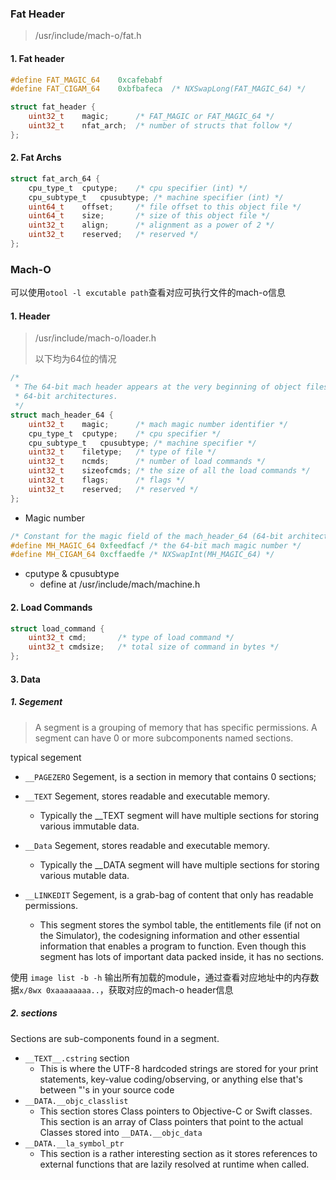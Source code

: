 

### Fat Header

> /usr/include/mach-o/fat.h

#### 1. Fat header

```c
#define FAT_MAGIC_64	0xcafebabf
#define FAT_CIGAM_64	0xbfbafeca	/* NXSwapLong(FAT_MAGIC_64) */

struct fat_header {
	uint32_t	magic;		/* FAT_MAGIC or FAT_MAGIC_64 */
	uint32_t	nfat_arch;	/* number of structs that follow */
};
```

#### 2. Fat Archs

```c
struct fat_arch_64 {
	cpu_type_t	cputype;	/* cpu specifier (int) */
	cpu_subtype_t	cpusubtype;	/* machine specifier (int) */
	uint64_t	offset;		/* file offset to this object file */
	uint64_t	size;		/* size of this object file */
	uint32_t	align;		/* alignment as a power of 2 */
	uint32_t	reserved;	/* reserved */
};
```



### Mach-O

可以使用`otool -l excutable path`查看对应可执行文件的mach-o信息

#### 1. Header

> /usr/include/mach-o/loader.h
>
> 以下均为64位的情况

```c
/*
 * The 64-bit mach header appears at the very beginning of object files for
 * 64-bit architectures.
 */
struct mach_header_64 {
	uint32_t	magic;		/* mach magic number identifier */
	cpu_type_t	cputype;	/* cpu specifier */
	cpu_subtype_t	cpusubtype;	/* machine specifier */
	uint32_t	filetype;	/* type of file */
	uint32_t	ncmds;		/* number of load commands */
	uint32_t	sizeofcmds;	/* the size of all the load commands */
	uint32_t	flags;		/* flags */
	uint32_t	reserved;	/* reserved */
};
```

* Magic number

```c
/* Constant for the magic field of the mach_header_64 (64-bit architectures) */
#define MH_MAGIC_64 0xfeedfacf /* the 64-bit mach magic number */
#define MH_CIGAM_64 0xcffaedfe /* NXSwapInt(MH_MAGIC_64) */
```

* cputype & cpusubtype
  * define at /usr/include/mach/machine.h

#### 2. Load Commands

```c
struct load_command {
	uint32_t cmd;		/* type of load command */
	uint32_t cmdsize;	/* total size of command in bytes */
};
```

#### 3. Data

##### 1. Segement

>A segment is a grouping of memory that has specific permissions. A segment can have 0 or more subcomponents named sections.

typical segement

* `__PAGEZERO` Segement, is a section in memory that contains 0 sections;
* `__TEXT` Segement, stores readable and executable memory. 
  * Typically the __TEXT segment will have multiple sections for storing various immutable data.

* `__Data` Segement, stores readable and executable memory. 
  * Typically the __DATA segment will have multiple sections for storing various mutable data.

* `__LINKEDIT` Segement, is a grab-bag of content that only has readable permissions. 
  * This segment stores the symbol table, the entitlements file (if not on the Simulator), the codesigning information and other essential information that enables a program to function. Even though this segment has lots of important data packed inside, it has no sections.



使用 `image list -b -h` 输出所有加载的module，通过查看对应地址中的内存数据`x/8wx 0xaaaaaaaa..`，获取对应的mach-o header信息

##### 2. sections

Sections are sub-components found in a segment.

* `__TEXT__.cstring` section
  * This is where the UTF-8 hardcoded strings are stored for your print statements, key-value coding/observing, or anything else that's between "'s in your source code
* `__DATA.__objc_classlist` 
  * This section stores Class pointers to Objective-C or Swift classes. This section is an array of Class pointers that point to the actual Classes stored into `__DATA.__objc_data`
* `__DATA.__la_symbol_ptr`
  * This section is a rather interesting section as it stores references to external functions that are lazily resolved at runtime when called.
